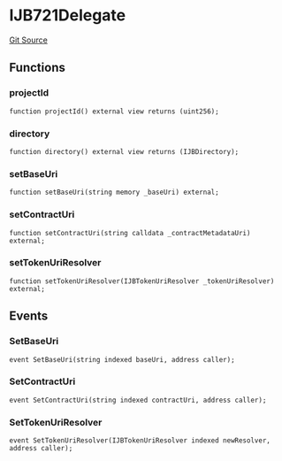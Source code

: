 # IJB721Delegate

[Git Source](https://github.com/jbx-protocol/juice-721-delegate/blob/24c33179caef17b169ec5b6eb95923f5da66bf32/contracts/interfaces/IJB721Delegate.sol)

## Functions

### projectId

```solidity
function projectId() external view returns (uint256);
```

### directory

```solidity
function directory() external view returns (IJBDirectory);
```

### setBaseUri

```solidity
function setBaseUri(string memory _baseUri) external;
```

### setContractUri

```solidity
function setContractUri(string calldata _contractMetadataUri) external;
```

### setTokenUriResolver

```solidity
function setTokenUriResolver(IJBTokenUriResolver _tokenUriResolver) external;
```

## Events

### SetBaseUri

```solidity
event SetBaseUri(string indexed baseUri, address caller);
```

### SetContractUri

```solidity
event SetContractUri(string indexed contractUri, address caller);
```

### SetTokenUriResolver

```solidity
event SetTokenUriResolver(IJBTokenUriResolver indexed newResolver, address caller);
```

